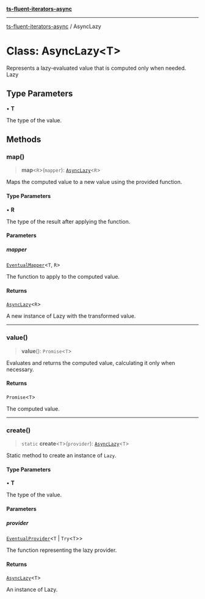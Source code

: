[**ts-fluent-iterators-async**](../README.md)

---

[ts-fluent-iterators-async](../README.md) / AsyncLazy

# Class: AsyncLazy\<T\>

Represents a lazy-evaluated value that is computed only when needed.
Lazy

## Type Parameters

• **T**

The type of the value.

## Methods

### map()

> **map**\<`R`\>(`mapper`): [`AsyncLazy`](AsyncLazy.md)\<`R`\>

Maps the computed value to a new value using the provided function.

#### Type Parameters

• **R**

The type of the result after applying the function.

#### Parameters

##### mapper

[`EventualMapper`](../type-aliases/EventualMapper.md)\<`T`, `R`\>

The function to apply to the computed value.

#### Returns

[`AsyncLazy`](AsyncLazy.md)\<`R`\>

A new instance of Lazy with the transformed value.

---

### value()

> **value**(): `Promise`\<`T`\>

Evaluates and returns the computed value, calculating it only when necessary.

#### Returns

`Promise`\<`T`\>

The computed value.

---

### create()

> `static` **create**\<`T`\>(`provider`): [`AsyncLazy`](AsyncLazy.md)\<`T`\>

Static method to create an instance of `Lazy`.

#### Type Parameters

• **T**

The type of the value.

#### Parameters

##### provider

[`EventualProvider`](../type-aliases/EventualProvider.md)\<`T` \| `Try`\<`T`\>\>

The function representing the lazy provider.

#### Returns

[`AsyncLazy`](AsyncLazy.md)\<`T`\>

An instance of Lazy.
